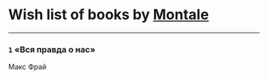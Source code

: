 # Wish list of books by [Montale](http://vk.com/id224219704)
---

### `1` «Вся правда о нас»
Макс Фрай

